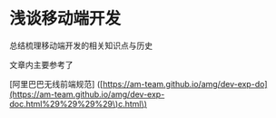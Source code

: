 # 浅谈移动端开发

总结梳理移动端开发的相关知识点与历史

文章内主要参考了

 \[阿里巴巴无线前端规范\] \([https://am-team.github.io/amg/dev-exp-do](https://am-team.github.io/amg/dev-exp-doc.html%29%29%29%29\)c.html\)

